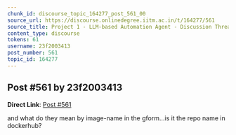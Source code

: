 ```yaml
---
chunk_id: discourse_topic_164277_post_561_00
source_url: https://discourse.onlinedegree.iitm.ac.in/t/164277/561
source_title: Project 1 - LLM-based Automation Agent - Discussion Thread [TDS Jan 2025]
content_type: discourse
tokens: 61
username: 23f2003413
post_number: 561
topic_id: 164277
---
```


## Post #561 by 23f2003413

**Direct Link**: [Post #561](https://discourse.onlinedegree.iitm.ac.in/t/164277/561)

and what do they mean by image-name in the gform…is it the repo name in dockerhub?
